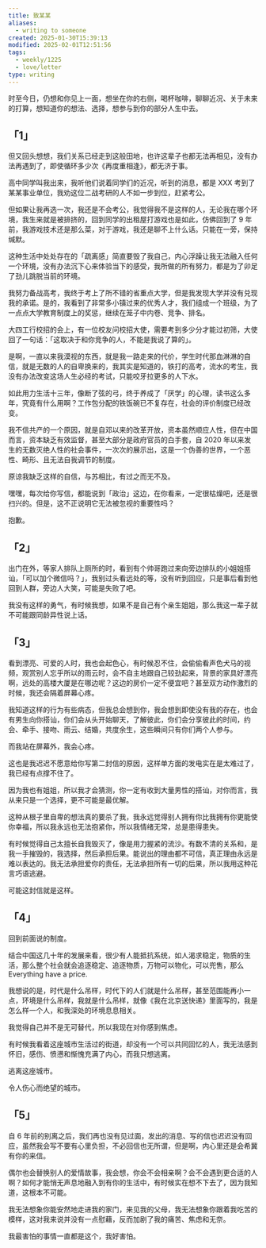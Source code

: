 ```yaml
---
title: 致某某
aliases:
  - writing to someone
created: 2025-01-30T15:39:13
modified: 2025-02-01T12:51:56
tags:
  - weekly/1225
  - love/letter
type: writing
---
```


时至今日，仍想和你见上一面，想坐在你的右侧，喝杯咖啡，聊聊近况、关于未来的打算，想知道你的想法、选择，想参与到你的部分人生中去。

## 「1」

但又回头想想，我们关系已经走到这般田地，也许这辈子也都无法再相见，没有办法再遇到了，即使循环多少次《再度重相逢》，都无济于事。

高中同学叫我出来，我听他们说着同学们的近况，听到的消息，都是 XXX 考到了某某事业单位，我劝这位二战考研的人不如一步到位，赶紧考公。

但如果让我再选一次，我还是不会考公，我觉得我不是这样的人，无论我在哪个环境，我生来就是被排挤的，回到同学的出租屋打游戏也是如此，仿佛回到了 9 年前，我游戏技术还是那么菜，对于游戏，我还是聊不上什么话。只能在一旁，保持缄默。

这种生活中处处存在的「疏离感」简直要毁了我自己，内心浮躁让我无法融入任何一个环境，没有办法沉下心来体验当下的感受，我所做的所有努力，都是为了卯足了劲儿跳脱当前的环境。

我努力备战高考，我终于考上了所不错的省重点大学，但是我发现大学并没有兑现我的承诺。是的，我看到了非常多小镇过来的优秀人才，我们组成一个班级，为了一点点大学教育制度上的奖惩，继续在笼子中内卷、竞争、排名。

大四工行校招的会上，有一位校友问校招大使，需要考到多少分才能过初筛，大使回了一句话：「这取决于和你竞争的人，不能是我说了算的」。

是啊，一直以来我漠视的东西，就是我一路走来的代价，学生时代那血淋淋的自信，就是无数的人的自卑换来的，我其实是知道的，铁打的高考，流水的考生，我没有办法改变这场人生必经的考试，只能咬牙拉更多的人下水。

如此用力生活十三年，像断了弦的弓，终于养成了「厌学」的心理，读书这么多年，究竟有什么用啊？工作包分配的铁饭碗已不复存在，社会的评价制度已经改变。

我不信共产的一个原因，就是自邓以来的改革开放，资本虽然顺应人性，但在中国而言，资本缺乏有效监督，甚至大部分是政府官员的白手套，自 2020 年以来发生的无数灭绝人性的社会事件，一次次的展示出，这是一个伪善的世界，一个恶性、畸形、且无法自我调节的制度。

原谅我缺乏这样的自信，与苏相比，有过之而无不及。

嘿嘿，每次给你写信，都能说到「政治」这边，在你看来，一定很枯燥吧，还是很扫兴的。但是，这不正说明它无法被忽视的重要性吗？

抱歉。

## 「2」

出门在外，等家人排队上厕所的时，看到有个帅哥跑过来向旁边排队的小姐姐搭讪，「可以加个微信吗？」，我别过头看远处的等，没有听到回应，只是事后看到他回到人群，旁边人大笑，可能是失败了吧。

我没有这样的勇气，有时候我想，如果不是自己有个亲生姐姐，那么我这一辈子就不可能跟同龄异性说上话。

## 「3」

看到漂亮、可爱的人时，我也会起色心，有时候忍不住，会偷偷看声色犬马的视频，观赏别人忘乎所以的雨云时，会不自主地跟自己较劲起来，背景的家具好漂亮啊，远处的高楼大厦是在哪边呢？这边的房价一定不便宜吧？甚至双方动作激烈的时候，我还会隔着屏幕心疼。

我知道这样的行为有些病态，但我总会想到你，我会想到即使没有我的存在，也会有男生向你搭讪，你们会从头开始聊天，了解彼此，你们会分享彼此的时间，约会、牵手、接吻、雨云、结婚，共度余生，这些瞬间只有你们两个人参与。

而我站在屏幕外，我会心疼。

这也是我迟迟不愿意给你写第二封信的原因，这样单方面的发电实在是太难过了，我已经有点撑不住了。

因为我也有姐姐，所以我才会猜测，你一定有收到大量男性的搭讪，对你而言，我从来只是一个选择，更不可能是最优解。

这种从根子里自卑的想法真的要杀了我，我永远觉得别人拥有你比我拥有你更能使你幸福，所以我永远也无法抱紧你，所以我情绪无常，总是患得患失。

有时候觉得自己太擅长自我毁灭了，像是用力握紧的流沙。有数不清的关系和，是我一手摧毁的，我选择，然后承担后果。能说出的理由都不可信，真正理由永远是难以表达的。我无法承担爱你的责任，无法承担所有一切的后果，所以我用这种花言巧语逃避。

可能这封信就是这样。

## 「4」

回到前面说的制度。

结合中国这几十年的发展来看，很少有人能抵抗系统，如人渴求稳定，物质的生活，那么整个社会就会追逐稳定、追逐物质，万物可以物化，可以兜售，那么 Everything have a price.

我想说的是，时代是什么吊样，时代下的人们就是什么吊样，甚至范围能再小一点，环境是什么吊样，我就是什么吊样，就像《我在北京送快递》里面写的，我是怎么样一个人，和我深处的环境息息相关。

我觉得自己并不是无可替代，所以我现在对你感到焦虑。

有时候我看着这座城市生活过的街道，却没有一个可以共同回忆的人，我无法感到怀旧，感伤、愤懑和惭愧充满了内心，而我只想逃离。

逃离这座城市。

令人伤心而绝望的城市。

## 「5」

自 6 年前的别离之后，我们再也没有见过面，发出的消息、写的信也迟迟没有回应，虽然我会写不要有心里负担，不必回信也无所谓，但是啊，内心里还是会希冀有你的来信。

偶尔也会替换别人的爱情故事，我会想，你会不会相亲啊？会不会遇到更合适的人啊？如何才能悄无声息地融入到有你的生活中，有时候实在想不下去了，因为我知道，这根本不可能。

我无法想象你能安然地走进我的家门，来见我的父母，我无法想象你跟着我吃苦的模样，这对我来说并没有一点慰藉，反而加剧了我的痛苦、焦虑和无奈。

我最害怕的事情一直都是这个，我好害怕。
